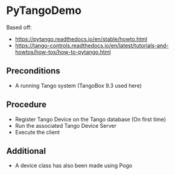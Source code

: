 # PyTangoDemo
Based off:
- https://pytango.readthedocs.io/en/stable/howto.html
- https://tango-controls.readthedocs.io/en/latest/tutorials-and-howtos/how-tos/how-to-pytango.html

## Preconditions
- A running Tango system (TangoBox 9.3 used here)

## Procedure
- Register Tango Device on the Tango database (On first time)
- Run the associated Tango Device Server
- Execute the client

## Additional
- A device class has also been made using Pogo
